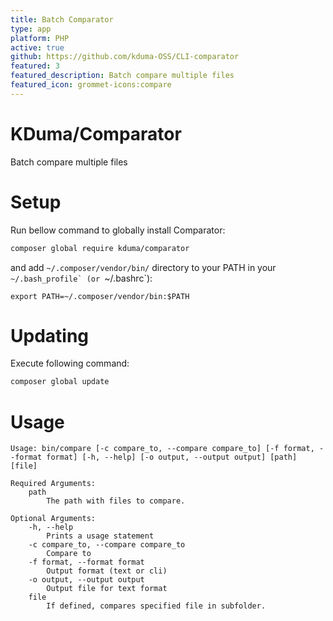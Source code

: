 ```yaml
---
title: Batch Comparator
type: app
platform: PHP
active: true
github: https://github.com/kduma-OSS/CLI-comparator
featured: 3
featured_description: Batch compare multiple files
featured_icon: grommet-icons:compare
---
```


# KDuma/Comparator

Batch compare multiple files

# Setup
Run bellow command to globally install Comparator:

```bash
composer global require kduma/comparator
```

and add `~/.composer/vendor/bin/` directory to your PATH in your ``~/.bash_profile` (or ``~/.bashrc`):

	export PATH=~/.composer/vendor/bin:$PATH

# Updating
Execute following command:

```bash
composer global update
```

# Usage

    Usage: bin/compare [-c compare_to, --compare compare_to] [-f format, --format format] [-h, --help] [-o output, --output output] [path] [file]

    Required Arguments:
    	path
    		The path with files to compare.

    Optional Arguments:
    	-h, --help
    		Prints a usage statement
    	-c compare_to, --compare compare_to
    		Compare to
    	-f format, --format format
    		Output format (text or cli)
    	-o output, --output output
    		Output file for text format
    	file
    		If defined, compares specified file in subfolder.
